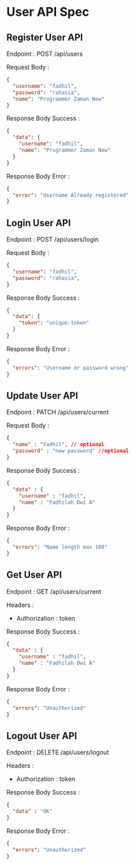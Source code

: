 # User API Spec

## Register User API

Endpoint : POST /api/users

Request Body :

```json
{
  "username": "fadhil",
  "password": "rahasia",
  "name": "Programmer Zaman Now"
}
```

Response Body Success :

```json
{
  "data": {
    "username": "fadhil",
    "name": "Programmer Zaman Now"
  }
}
```

Response Body Error :

```json
{
  "error": "Username Already registered"
}
```

## Login User API

Endpoint : POST /api/users/login

Request Body :

```json
{
  "username": "fadhil",
  "password": "rahasia",
}
```

Response Body Success :

```json
{
  "data": {
    "token": "unique-token"
  }
}
```

Response Body Error :

```json
{
  "errors": "Username or password wrong"
}
```

## Update User API

Endpoint : PATCH /api/users/current

Request Body :

```json
{
  "name" : "Fadhil", // optional
  "password" : "new password" //optional
}
```

Response Body Success :

```json
{
  "data" : {
    "username" : "fadhil",
    "name" : "Fadhilah Dwi A"
  }
}
```

Response Body Error :

```json
{
  "errors": "Name length max 100"
}
```

## Get User API

Endpoint : GET /api/users/current

Headers :
- Authorization : token

Response Body Success :

```json
{
  "data" : {
    "username" : "fadhil",
    "name" : "Fadhilah Dwi A"
  }
}
```

Response Body Error :

```json
{
  "errors": "Unauthorized"
}
```

## Logout User API

Endpoint : DELETE /api/users/logout

Headers :
- Authorization : token

Response Body Success :

```json
{
  "data" : "OK"
}
```

Response Body Error :

```json
{
  "errors": "Unauthorized"
}
```
